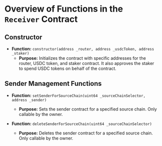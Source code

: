 # Overview of Functions in the `Receiver` Contract

## **Constructor**

- **Function:** `constructor(address _router, address _usdcToken, address _staker)`
  - **Purpose:** Initializes the contract with specific addresses for the router, USDC token, and staker contract. It also approves the staker to spend USDC tokens on behalf of the contract.

## **Sender Management Functions**

- **Function:** `setSenderForSourceChain(uint64 _sourceChainSelector, address _sender)`
  - **Purpose:** Sets the sender contract for a specified source chain. Only callable by the owner.
  
- **Function:** `deleteSenderForSourceChain(uint64 _sourceChainSelector)`
  - **Purpose:** Deletes the sender contract for a specified source chain. Only callable by the owner.